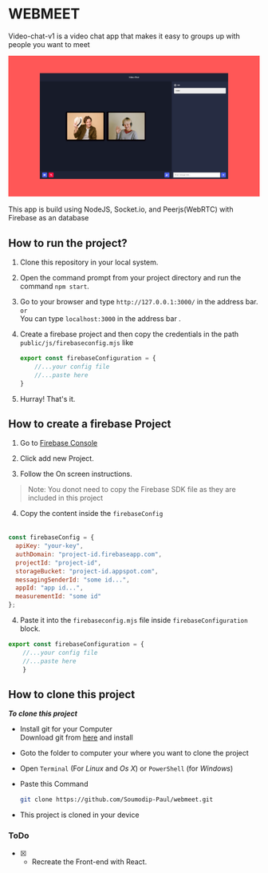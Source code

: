 # WEBMEET

Video-chat-v1 is a video chat app that makes it easy to groups up with people you want to meet

![IMG](./video-chat.png)

This app is build using NodeJS, Socket.io, and Peerjs(WebRTC) with Firebase as an database 

## How to run the project?

1. Clone this repository in your local system.

2. Open the command prompt from your project directory and run the command `npm start`.

3. Go to your browser and type `http://127.0.0.1:3000/` in the address bar.<br/>`or`<br/>You can type
`localhost:3000` in the address bar .

4. Create a firebase project and then copy the credentials in the path `public/js/firebaseconfig.mjs` like
    <br/>

    ```javascript
    export const firebaseConfiguration = {
        //...your config file
        //...paste here
    }
    ```

5. Hurray! That's it.

## How to create a firebase Project

1. Go to [Firebase Console](https://console.firebase.google.com "Open f=firebase Console")

2. Click add new Project.

3. Follow the On screen instructions.<br/>
> Note: You donot need to copy the Firebase SDK file as they are included in this project

4. Copy the content inside the `firebaseConfig` 

```js

const firebaseConfig = {
  apiKey: "your-key",
  authDomain: "project-id.firebaseapp.com",
  projectId: "project-id",
  storageBucket: "project-id.appspot.com",
  messagingSenderId: "some id...",
  appId: "app id...",
  measurementId: "some id"
};

```

4. Paste it into the `firebaseconfig.mjs` file inside `firebaseConfiguration` block.

```js
export const firebaseConfiguration = {
    //...your config file
    //...paste here
    }
```

## How to clone this project

***To clone this project***

*   Install git for your Computer<br/>
    Download git from [here](https://git-scm.com/downloads) and install

*   Goto the folder to computer your where you want to clone the project

*   Open `Terminal` (For _Linux_ and _Os X_) or `PowerShell` (for _Windows_)

*   Paste this Command
    ```bash
    git clone https://github.com/Soumodip-Paul/webmeet.git
    ```

*   This project is cloned in your device

### ToDo

- [x] - Recreate the Front-end with React.

